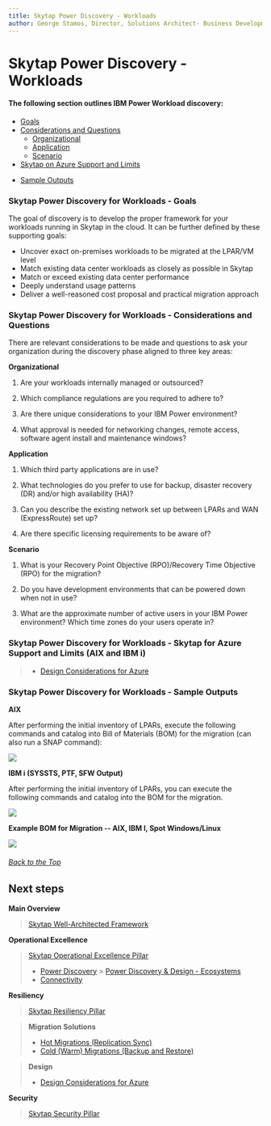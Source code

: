 ```yaml
---
title: Skytap Power Discovery - Workloads
author: George Stamos, Director, Solutions Architect- Business Development
---
```

# Skytap Power Discovery - Workloads
#### The following section outlines IBM Power Workload discovery: <a name="toc"></a>

* [Goals](#goals)
* [Considerations and Questions](#qanda)
  * [Organizational](#qandaorg)
  * [Application](#qandaapp)
  * [Scenario](#qandascene)
* [Skytap on Azure Support and Limits](#designforazure)
<!--* [Skytap on IBM Cloud Support and Limits](#designforibm)-->
* [Sample Outputs](#samples)

### Skytap Power Discovery for Workloads - Goals <a name="goals"></a>

The goal of discovery is to develop the proper framework for your
workloads running in Skytap in the cloud. It can be further defined by these
supporting goals:

* Uncover exact on-premises workloads to be migrated at the LPAR/VM level
* Match existing data center workloads as closely as possible in Skytap
* Match or exceed existing data center performance
* Deeply understand usage patterns
*  Deliver a well-reasoned cost proposal and practical migration approach

### Skytap Power Discovery for Workloads - Considerations and Questions <a name="qanda"></a>

There are relevant considerations to be made and questions to ask your
organization during the discovery phase aligned to three key areas:

**Organizational<a name="qandaorg"></a>**

1.  Are your workloads internally managed or outsourced?

2.  Which compliance regulations are you required to adhere to?

3.  Are there unique considerations to your IBM Power environment?

4.  What approval is needed for networking changes, remote access,
    software agent install and maintenance windows?

**Application<a name="qandaapp"></a>**

1.  Which third party applications are in use?

2.  What technologies do you prefer to use for backup, disaster recovery
    (DR) and/or high availability (HA)?

3.  Can you describe the existing network set up between LPARs and WAN
    (ExpressRoute) set up?

4.  Are there specific licensing requirements to be aware of?

**Scenario<a name="qandascene"></a>**

1.  What is your Recovery Point Objective (RPO)/Recovery Time Objective
    (RPO) for the migration?

2.  Do you have development environments that can be powered down when
    not in use?

3.  What are the approximate number of active users in your IBM Power
    environment? Which time zones do your users operate in?

### Skytap Power Discovery for Workloads - Skytap for Azure Support and Limits (AIX and IBM i)<a name="designforazure"></a>

>* [Design Considerations for Azure](../../resiliency/designconsiderationsazure.md)

<!--- ### Skytap Power Discovery for Workloads - Skytap for IBM Cloud Support and Limits (AIX and IBM i)<a name="designforibm"></a>

>* [Design Considerations for IBM Cloud](../../resiliency/designconsiderationsibm.md) --->

### Skytap Power Discovery for Workloads - Sample Outputs<a name="samples"></a>

**AIX**

After performing the initial inventory of LPARs, execute the following
commands and catalog into Bill of Materials (BOM) for the migration (can
also run a SNAP command):

<img src="..\discoveryworkloadsmedia\image1.png">

**IBM i (SYSSTS, PTF, SFW Output)**

After performing the initial inventory of LPARs, you can execute the
following commands and catalog into the BOM for the migration.

<img src="..\discoveryworkloadsmedia\image2.png">

**Example BOM for Migration -- AIX, IBM I, Spot Windows/Linux**

<img src="..\discoveryworkloadsmedia\image3.png">

###### *[Back to the Top](#toc)*
## Next steps

**Main Overview**
> [Skytap Well-Architected Framework](../../../)

**Operational Excellence**
>[Skytap Operational Excellence Pillar](../../)
>* [Power Discovery](../)
       > [Power Discovery & Design - Ecosystems](discoveryecosystems.md)
>* [Connectivity](../connectivity/)

**Resiliency**
> [Skytap Resiliency Pillar](../../resiliency/README.md)

>**Migration Solutions**
>* [Hot Migrations (Replication Sync)](../../resiliency/solutions/HotMigrationOverview.md)
>* [Cold (Warm) Migrations (Backup and Restore)](../../resiliency/solutions/ColdMigrationsOverview.md)

>**Design**
>* [Design Considerations for Azure](../../resiliency/designconsiderationsazure.md)

<!--- >* [Design Considerations for IBM Cloud](../../resiliency/designconsiderationsibm.md) --->

**Security**
> [Skytap Security Pillar](../../../security/)
